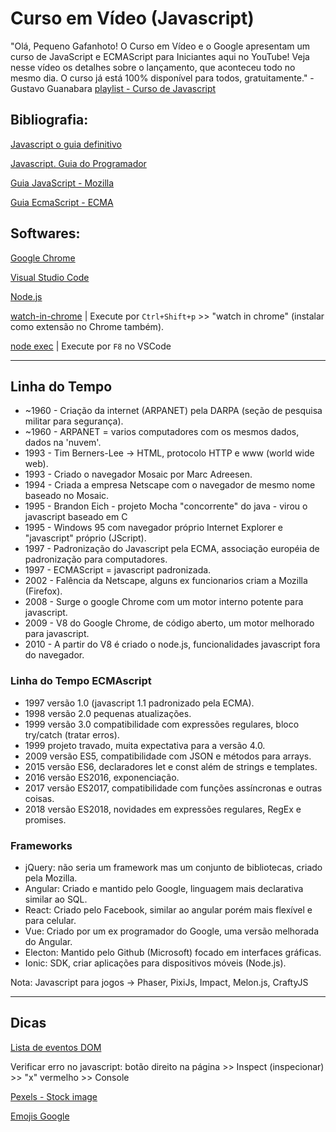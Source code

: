 # Curso em Vídeo (Javascript)

"Olá, Pequeno Gafanhoto! O Curso em Vídeo e o Google apresentam um curso de JavaScript e ECMAScript para Iniciantes aqui no YouTube! Veja nesse vídeo os detalhes sobre o lançamento, que aconteceu todo no mesmo dia. O curso já está 100% disponível para todos, gratuitamente." - Gustavo Guanabara
[playlist - Curso de Javascript](https://www.youtube.com/watch?v=1-w1RfGIov4&list=PLHz_AreHm4dlsK3Nr9GVvXCbpQyHQl1o1&index=1)

## Bibliografia:

[Javascript o guia definitivo](https://www.amazon.com.br/JavaScript-Guia-Definitivo-David-Flanagan/dp/856583719X)

[Javascript. Guia do Programador](https://www.amazon.com.br/Javascript-Guia-Programador-Maur%C3%ADcio-Silva/dp/8575222481/ref=sr_1_1?__mk_pt_BR=%C3%85M%C3%85%C5%BD%C3%95%C3%91&crid=AKF7RZBYQR5B&keywords=javascript+guia+do+programador&qid=1559568212&s=books&sprefix=javascript+guia+do+%2Cstripbooks%2C250&sr=1-1)

[Guia JavaScript - Mozilla](https://developer.mozilla.org/pt-BR/docs/Web/JavaScript/Guide)

[Guia EcmaScript - ECMA](https://www.ecma-international.org/publications/standards/Ecma-262.htm)

## Softwares:

[Google Chrome](https://www.google.com/intl/pt-BR/chrome/)

[Visual Studio Code](https://code.visualstudio.com/)

[Node.js](https://nodejs.org/en/)

[watch-in-chrome](https://marketplace.visualstudio.com/items?itemName=sneezry.watch-in-chrome) | Execute por ```Ctrl+Shift+p``` >> "watch in chrome" (instalar como extensão no Chrome também).

[node exec](https://marketplace.visualstudio.com/items?itemName=miramac.vscode-exec-node) | Execute por ```F8``` no VSCode

_____________________________________________________________________________________

## Linha do Tempo

- ~1960 - Criação da internet (ARPANET) pela DARPA (seção de pesquisa militar para segurança). 
- ~1960 - ARPANET = varios computadores com os mesmos dados, dados na 'nuvem'.
-  1993 - Tim Berners-Lee -> HTML, protocolo HTTP e www (world wide web).
-  1993 - Criado o navegador Mosaic por Marc Adreesen.
-  1994 - Criada a empresa Netscape com o navegador de mesmo nome baseado no Mosaic.
-  1995 - Brandon Eich - projeto Mocha "concorrente" do java - virou o javascript baseado em C
-  1995 - Windows 95 com navegador próprio Internet Explorer e "javascript" próprio (JScript).
-  1997 - Padronização do Javascript pela ECMA, associação européia de padronização para computadores.
-  1997 - ECMAScript = javascript padronizada.
-  2002 - Falência da Netscape, alguns ex funcionarios criam a Mozilla (Firefox).
-  2008 - Surge o google Chrome com um motor interno potente para javascript.
-  2009 - V8 do Google Chrome, de código aberto, um motor melhorado para javascript.
-  2010 - A partir do V8 é criado o node.js, funcionalidades javascript fora do navegador.

### Linha do Tempo ECMAscript

- 1997 versão 1.0 (javascript 1.1 padronizado pela ECMA).
- 1998 versão 2.0 pequenas atualizações.
- 1999 versão 3.0 compatibilidade com expressões regulares, bloco try/catch (tratar erros).
- 1999 projeto travado, muita expectativa para a versão 4.0.
- 2009 versão ES5, compatibilidade com JSON e métodos para arrays.
- 2015 versão ES6, declaradores let e const além de strings e templates.
- 2016 versão ES2016, exponenciação.
- 2017 versão ES2017, compatibilidade com funções assíncronas e outras coisas.
- 2018 versão ES2018, novidades em expressões regulares, RegEx e promises.

### Frameworks

- jQuery: não seria um framework mas um conjunto de bibliotecas, criado pela Mozilla.
- Angular: Criado e mantido pelo Google, linguagem mais declarativa similar ao SQL.
- React: Criado pelo Facebook, similar ao angular porém mais flexível e para celular.
- Vue: Criado por um ex programador do Google, uma versão melhorada do Angular.
- Electon: Mantido pelo Github (Microsoft) focado em interfaces gráficas.
- Ionic: SDK, criar aplicações para dispositivos móveis (Node.js).

Nota: Javascript para jogos -> Phaser, PixiJs, Impact, Melon.js, CraftyJS

_____________________________________________________________________________________

## Dicas

[Lista de eventos DOM](https://developer.mozilla.org/pt-BR/docs/Web/Events)

Verificar erro no javascript: botão direito na página >> Inspect (inspecionar) >> "x" vermelho >> Console

[Pexels - Stock image](https://www.pexels.com/)

[Emojis Google](https://unicode.org/emoji/charts/full-emoji-list.html)
